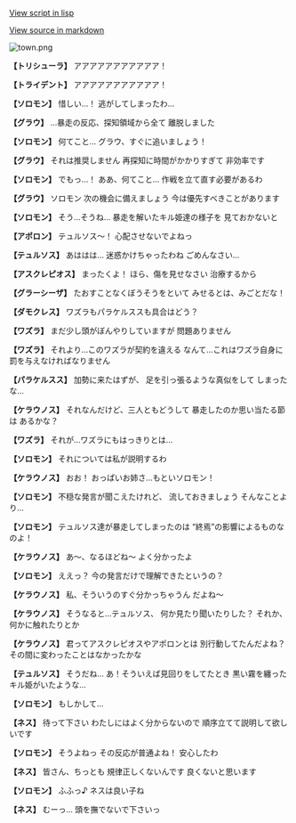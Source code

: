 [View script in lisp](../scripts/210141073.txt)

[View source in markdown](210141073.md)

![town.png](../images/backgrounds/town.png)

**【トリシューラ】**
アアアアアアアアアアア！

**【トライデント】**
アアアアアアアアアアア！

**【ソロモン】**
惜しい…！
逃がしてしまったわ…

**【グラウ】**
…暴走の反応、探知領域から全て
離脱しました

**【ソロモン】**
何てこと…
グラウ、すぐに追いましょう！

**【グラウ】**
それは推奨しません
再探知に時間がかかりすぎて
非効率です

**【ソロモン】**
でもっ…！
ああ、何てこと…
作戦を立て直す必要があるわ

**【グラウ】**
ソロモン
次の機会に備えましょう
今は優先すべきことがあります

**【ソロモン】**
そう…そうね…
暴走を解いたキル姫達の様子を
見ておかないと

**【アポロン】**
テュルソス～！
心配させないでよねっ

**【テュルソス】**
あははは…
迷惑かけちゃったわね
ごめんなさい…

**【アスクレピオス】**
まったくよ！
ほら、傷を見せなさい
治療するから

**【グラーシーザ】**
たおすことなくぼうそうをといて
みせるとは、みごとだな！

**【ダモクレス】**
ワズラもパラケルススも具合はどう？

**【ワズラ】**
まだ少し頭がぼんやりしていますが
問題ありません

**【ワズラ】**
それより…このワズラが契約を違える
なんて…これはワズラ自身に
罰を与えなければなりません

**【パラケルスス】**
加勢に来たはずが、
足を引っ張るような真似をして
しまったな…

**【ケラウノス】**
それなんだけど、三人ともどうして
暴走したのか思い当たる節は
あるかな？

**【ワズラ】**
それが…ワズラにもはっきりとは…

**【ソロモン】**
それについては私が説明するわ

**【ケラウノス】**
おお！
おっぱいお姉さ…もといソロモン！

**【ソロモン】**
不穏な発言が聞こえたけれど、
流しておきましょう
そんなことより…

**【ソロモン】**
テュルソス達が暴走してしまったのは
“終焉”の影響によるものなのよ！

**【ケラウノス】**
あ～、なるほどね～
よく分かったよ

**【ソロモン】**
ええっ？
今の発言だけで理解できたというの？

**【ケラウノス】**
私、そういうのすぐ分かっちゃうん
だよね～

**【ケラウノス】**
そうなると…テュルソス、
何か見たり聞いたりした？
それか、何かに触れたりとか

**【ケラウノス】**
君ってアスクレピオスやアポロンとは
別行動してたんだよね？
その間に変わったことはなかったかな

**【テュルソス】**
そうだね…
あ！そういえば見回りをしてたとき
黒い霧を纏ったキル姫がいたような…

**【ソロモン】**
もしかして…

**【ネス】**
待って下さい
わたしにはよく分からないので
順序立てて説明して欲しいです

**【ソロモン】**
そうよねっ
その反応が普通よね！
安心したわ

**【ネス】**
皆さん、ちっとも
規律正しくないんです
良くないと思います

**【ソロモン】**
ふふっ♪
ネスは良い子ね

**【ネス】**
むーっ…
頭を撫でないで下さいっ